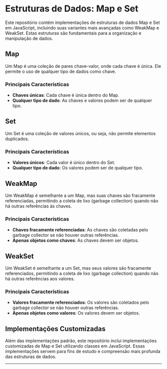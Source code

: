 # Estruturas de Dados: Map e Set

Este repositório contém implementações de estruturas de dados Map e Set em JavaScript, incluindo suas variantes mais avançadas como WeakMap e WeakSet. Estas estruturas são fundamentais para a organização e manipulação de dados.

## Map

Um Map é uma coleção de pares chave-valor, onde cada chave é única. Ele permite o uso de qualquer tipo de dados como chave.

### Principais Características

- **Chaves únicas**: Cada chave é única dentro do Map.
- **Qualquer tipo de dado**: As chaves e valores podem ser de qualquer tipo.

## Set

Um Set é uma coleção de valores únicos, ou seja, não permite elementos duplicados.

### Principais Características

- **Valores únicos**: Cada valor é único dentro do Set.
- **Qualquer tipo de dado**: Os valores podem ser de qualquer tipo.

## WeakMap

Um WeakMap é semelhante a um Map, mas suas chaves são fracamente referenciadas, permitindo a coleta de lixo (garbage collection) quando não há outras referências às chaves.

### Principais Características

- **Chaves fracamente referenciadas**: As chaves são coletadas pelo garbage collector se não houver outras referências.
- **Apenas objetos como chaves**: As chaves devem ser objetos.

## WeakSet

Um WeakSet é semelhante a um Set, mas seus valores são fracamente referenciados, permitindo a coleta de lixo (garbage collection) quando não há outras referências aos valores.

### Principais Características

- **Valores fracamente referenciados**: Os valores são coletados pelo garbage collector se não houver outras referências.
- **Apenas objetos como valores**: Os valores devem ser objetos.

## Implementações Customizadas

Além das implementações padrão, este repositório inclui implementações customizadas de Map e Set utilizando classes em JavaScript. Essas implementações servem para fins de estudo e compreensão mais profunda das estruturas de dados.

---
